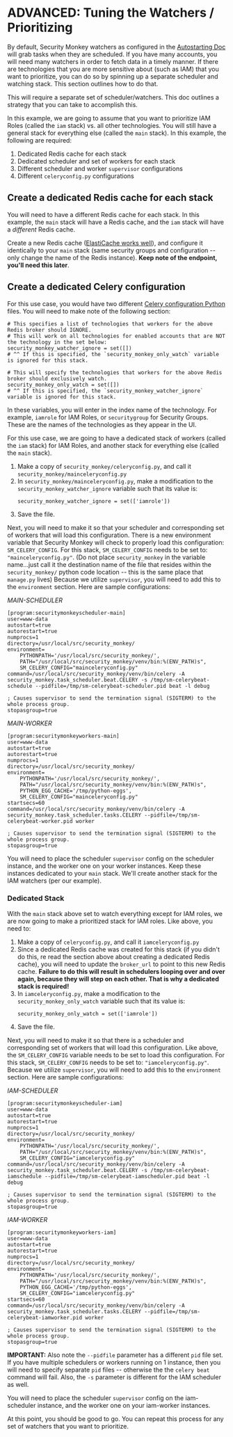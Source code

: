 ADVANCED: Tuning the Watchers / Prioritizing
=================
By default, Security Monkey watchers as configured in the [Autostarting Doc](autostarting.md) will grab tasks when they are scheduled. If you have many accounts,
you will need many watchers in order to fetch data in a timely manner. If there are technologies that you are more sensitive about (such as IAM) that you want to
prioritize, you can do so by spinning up a separate scheduler and watching stack. This section outlines how to do that.

This will require a separate set of scheduler/watchers. This doc outlines a strategy that you can take to accomplish this.

In this example, we are going to assume that you want to prioritize IAM Roles (called the `iam` stack) vs. all other technologies.
You will still have a general stack for everything else (called the `main` stack). In this example, the following are required:
1. Dedicated Redis cache for each stack
1. Dedicated scheduler and set of workers for each stack
1. Different scheduler and worker `supervisor` configurations
1. Different `celeryconfig.py` configurations

## Create a dedicated Redis cache for each stack
You will need to have a different Redis cache for each stack. In this example, the `main` stack will have a Redis cache, and the `iam` stack will have a *different* Redis cache.

Create a new Redis cache ([ElastiCache works well](elasticache_directions.md)), and configure it identically to your `main` stack (same security groups and configuration -- only change the name of the Redis instance).
**Keep note of the endpoint, you'll need this later**.

## Create a dedicated Celery configuration
For this use case, you would have two different [Celery configuration Python](https://github.com/Netflix/security_monkey/blob/develop/securitymonkey/celeryconfig.py) files.
You will need to make note of the following section:
```
# This specifies a list of technologies that workers for the above Redis broker should IGNORE.
# This will work on all technologies for enabled accounts that are NOT the technology in the set below:
security_monkey_watcher_ignore = set([])
# ^^ If this is specified, the `security_monkey_only_watch` variable is ignored for this stack.

# This will specify the technologies that workers for the above Redis broker should exclusively watch.
security_monkey_only_watch = set([])
# ^^ If this is specified, the `security_monkey_watcher_ignore` variable is ignored for this stack.
```
In these variables, you will enter in the index name of the technology. For example, `iamrole` for IAM Roles, or `securitygroup` for Security Groups. These are the names
of the technologies as they appear in the UI.

For this use case, we are going to have a dedicated stack of workers (called the `iam` stack) for IAM Roles, and another stack for everything else (called the `main` stack).
1. Make a copy of `security_monkey/celeryconfig.py`, and call it `security_monkey/mainceleryconfig.py`
1. In `security_monkey/mainceleryconfig.py`, make a modification to the `security_monkey_watcher_ignore` variable such that its value is:
    ```
    security_monkey_watcher_ignore = set(['iamrole'])
    ```
1. Save the file.

Next, you will need to make it so that your scheduler and corresponding set of workers that will load this configuration. There is a new environment variable
that Security Monkey will check to properly load this configuration: `SM_CELERY_CONFIG`. For this stack, `SM_CELERY_CONFIG` needs to be set to: `"mainceleryconfig.py"`.
(Do not place `security_monkey` in the variable name...just call it the destination name of the file that resides within the `security_monkey/` python code location -- this is the same place that `manage.py` lives)
Because we utilize `supervisor`, you will need to add this to the `environment` section. Here are sample configurations:

*MAIN-SCHEDULER*
```
[program:securitymonkeyscheduler-main]
user=www-data
autostart=true
autorestart=true
numprocs=1
directory=/usr/local/src/security_monkey/
environment=
    PYTHONPATH='/usr/local/src/security_monkey/',
    PATH="/usr/local/src/security_monkey/venv/bin:%(ENV_PATH)s",
    SM_CELERY_CONFIG="mainceleryconfig.py"
command=/usr/local/src/security_monkey/venv/bin/celery -A security_monkey.task_scheduler.beat.CELERY -s /tmp/sm-celerybeat-schedule --pidfile=/tmp/sm-celerybeat-scheduler.pid beat -l debug

; Causes supervisor to send the termination signal (SIGTERM) to the whole process group.
stopasgroup=true
```

*MAIN-WORKER*
```
[program:securitymonkeyworkers-main]
user=www-data
autostart=true
autorestart=true
numprocs=1
directory=/usr/local/src/security_monkey/
environment=
    PYTHONPATH='/usr/local/src/security_monkey/',
    PATH="/usr/local/src/security_monkey/venv/bin:%(ENV_PATH)s",
    PYTHON_EGG_CACHE='/tmp/python-eggs',
    SM_CELERY_CONFIG="mainceleryconfig.py"
startsecs=60
command=/usr/local/src/security_monkey/venv/bin/celery -A security_monkey.task_scheduler.tasks.CELERY --pidfile=/tmp/sm-celerybeat-worker.pid worker

; Causes supervisor to send the termination signal (SIGTERM) to the whole process group.
stopasgroup=true
```

You will need to place the scheduler `supervisor` config on the scheduler instance, and the worker one on your worker instances. Keep these instances dedicated to
your `main` stack. We'll create another stack for the IAM watchers (per our example).

### Dedicated Stack
With the `main` stack above set to watch everything except for IAM roles, we are now going to make a prioritized stack for IAM roles. Like above, you need to:
1. Make a copy of `celeryconfig.py`, and call it `iamceleryconfig.py`
1. Since a dedicated Redis cache was created for this stack (if you didn't do this, re read the section above about creating a dedicated Redis cache), you will need to update the
   `broker_url` to point to this new Redis cache. **Failure to do this will result in schedulers looping over and over again, because they will step on each other. That is why
   a dedicated stack is required!**
1. In `iamceleryconfig.py`, make a modification to the `security_monkey_only_watch` variable such that its value is:
    ```
    security_monkey_only_watch = set(['iamrole'])
    ```
1. Save the file.

Next, you will need to make it so that there is a scheduler and corresponding set of workers that will load this configuration. Like above, the `SM_CELERY_CONFIG` variable
needs to be set to load this configuration. For this stack, `SM_CELERY_CONFIG` needs to be set to: `"iamceleryconfig.py"`.
Because we utilize `supervisor`, you will need to add this to the `environment` section. Here are sample configurations:

*IAM-SCHEDULER*
```
[program:securitymonkeyscheduler-iam]
user=www-data
autostart=true
autorestart=true
numprocs=1
directory=/usr/local/src/security_monkey/
environment=
    PYTHONPATH='/usr/local/src/security_monkey/',
    PATH="/usr/local/src/security_monkey/venv/bin:%(ENV_PATH)s",
    SM_CELERY_CONFIG="iamceleryconfig.py"
command=/usr/local/src/security_monkey/venv/bin/celery -A security_monkey.task_scheduler.beat.CELERY -s /tmp/sm-celerybeat-iamschedule --pidfile=/tmp/sm-celerybeat-iamscheduler.pid beat -l debug

; Causes supervisor to send the termination signal (SIGTERM) to the whole process group.
stopasgroup=true
```

*IAM-WORKER*
```
[program:securitymonkeyworkers-iam]
user=www-data
autostart=true
autorestart=true
numprocs=1
directory=/usr/local/src/security_monkey/
environment=
    PYTHONPATH='/usr/local/src/security_monkey/',
    PATH="/usr/local/src/security_monkey/venv/bin:%(ENV_PATH)s",
    PYTHON_EGG_CACHE='/tmp/python-eggs',
    SM_CELERY_CONFIG="iamceleryconfig.py"
startsecs=60
command=/usr/local/src/security_monkey/venv/bin/celery -A security_monkey.task_scheduler.tasks.CELERY --pidfile=/tmp/sm-celerybeat-iamworker.pid worker

; Causes supervisor to send the termination signal (SIGTERM) to the whole process group.
stopasgroup=true
```

**IMPORTANT:** Also note the `--pidfile` parameter has a different `pid` file set. If you have multiple schedulers or workers running on 1 instance, then you will
need to specify separate `pid` files -- otherwise the the `celery beat` command will fail. Also, the `-s` parameter is different for the IAM scheduler as well.

You will need to place the scheduler `supervisor` config on the iam-scheduler instance, and the worker one on your iam-worker instances.

At this point, you should be good to go. You can repeat this process for any set of watchers that you want to prioritize.
